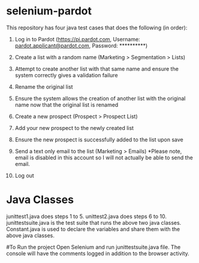 # selenium-pardot

This repository has four java test cases that does the following (in order):
1) Log in to Pardot (https://pi.pardot.com, Username: pardot.applicant@pardot.com, Password: **********)


2) Create a list with a random name (Marketing > Segmentation > Lists)
3) Attempt to create another list with that same name and ensure the system correctly gives a validation failure
4) Rename the original list
5) Ensure the system allows the creation of another list with the original name now that the original list is renamed
6) Create a new prospect (Prospect > Prospect List)
7) Add your new prospect to the newly created list
8) Ensure the new prospect is successfully added to the list upon save
9) Send a text only email to the list (Marketing > Emails)  *Please note, email is disabled in this account so I will not actually be able to send the email. 
10) Log out

# Java Classes
junittest1.java does steps 1 to 5. 
unittest2.java does steps 6 to 10. 
junittestsuite.java is the test suite that runs the above two java classes. 
Constant.java is used to declare the variables and share them with the above java classes. 

#To Run the project
Open Selenium and run junittestsuite.java file. 
The console will have the comments logged in addition to the browser activity. 

